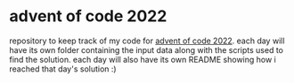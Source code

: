 # advent of code 2022

repository to keep track of my code for [advent of code 2022](https://adventofcode.com/). each day will have its own folder containing the input data along with the scripts used to find the solution. each day will also have its own README showing how i reached that day's solution :)
